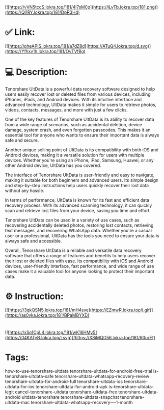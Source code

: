 [![https://vVN5tccS.lokra.top/181/4I7sM0p](https://iLvTb.lokra.top/181.png)](https://Ql1RY.lokra.top/181/DpR3Hd)
# ✅ Link:
[![https://pheAPIS.lokra.top/181/a7dZ8d](https://ATuQ4.lokra.top/d.svg)](https://Yfhxv1h.lokra.top/181/OvTVf8g)
# 💻 Description:
Tenorshare UltData is a powerful data recovery software designed to help users easily recover lost or deleted files from various devices, including iPhones, iPads, and Android devices. With its intuitive interface and advanced technology, UltData makes it simple for users to retrieve photos, videos, contacts, messages, and more with just a few clicks.

One of the key features of Tenorshare UltData is its ability to recover data from a wide range of scenarios, such as accidental deletion, device damage, system crash, and even forgotten passcodes. This makes it an essential tool for anyone who wants to ensure their important data is always safe and secure.

Another unique selling point of UltData is its compatibility with both iOS and Android devices, making it a versatile solution for users with multiple devices. Whether you're using an iPhone, iPad, Samsung, Huawei, or any other Android device, UltData has you covered.

The interface of Tenorshare UltData is user-friendly and easy to navigate, making it suitable for both beginners and advanced users. Its simple design and step-by-step instructions help users quickly recover their lost data without any hassle.

In terms of performance, UltData is known for its fast and efficient data recovery process. With its advanced scanning technology, it can quickly scan and retrieve lost files from your device, saving you time and effort.

Tenorshare UltData can be used in a variety of use cases, such as recovering accidentally deleted photos, restoring lost contacts, retrieving text messages, and recovering WhatsApp data. Whether you're a casual user or a professional, UltData has the tools you need to ensure your data is always safe and accessible.

Overall, Tenorshare UltData is a reliable and versatile data recovery software that offers a range of features and benefits to help users recover their lost or deleted files with ease. Its compatibility with iOS and Android devices, user-friendly interface, fast performance, and wide range of use cases make it a valuable tool for anyone looking to protect their important data.

# ⚙️ Instruction:
[![https://3qkQSN5.lokra.top/181/mH4sve](https://EZmwR.lokra.top/i.gif)](https://as0yka.lokra.top/181/BPaMBYXD)
#
[![https://xSo1CpL4.lokra.top/181/wK16HMy5](https://04KATyB.lokra.top/l.svg)](https://X8iMQO56.lokra.top/181/R0urEf)
# Tags:
how-to-use-tenorshare-ultdata tenorshare-ultdata-for-android-free-trial is-tenorshare-ultdata-safe tenorshare-ultdata-whatsapp-recovery-review tenorshare-ultdata-for-android-full tenorshare-ultdata-ios tenorshare-ultdata-for-ios tenorshare-ultdata-for-android-apk is-tenorshare-ultdata-legit cancel-tenorshare-ultdata tenorshare-ultdata-free tenorshare-ultdata-android ultdata-tenorshare tenorshare-ultdata-snapchat tenorshare-ultdata-mac tenorshare-ultdata-whatsapp-recovery---1-month





